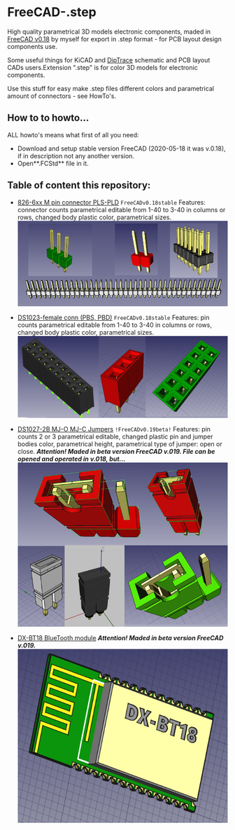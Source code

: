 # FreeCAD-.step

High quality parametrical 3D models electronic components, maded in [FreeCAD v0.18](https://freecadweb.org/index.php) by myself for export in .step format - for PCB layout design components use. 

Some useful things for KiCAD and [DipTrace](https://www.diptrace.com/) schematic and PCB layout CADs users.Extension ".step" is for color 3D models for electronic components.

Use this stuff for easy make .step files different colors and parametrical amount of connectors - see HowTo's.


## How to to howto...

ALL howto's means what first of all you need:
- Download and setup stable version FreeCAD (2020-05-18 it was v.0.18), if in description not any another version.
- Open**.FCStd** file in it.


## Table of content this repository:

- [826-6xx M pin connector PLS-PLD](https://github.com/lugovskovp/FreeCAD-.step/blob/master/content/826-6xx%20M%20pin%20connector%20PLS-PLD.md)  `FreeCADv0.18stable` Features: connector counts parametrical editable from 1-40 to 3-40 in columns or rows, changed body plastic color, parametrical sizes.
![826-6xx M pin connectors PLS-PLD](https://github.com/lugovskovp/FreeCAD-.step/blob/master/pix/22.11.36.png)

- [DS1023-female conn (PBS, PBD)](https://github.com/lugovskovp/FreeCAD-.step/blob/master/content/DS1023-connector-F%20PBS-PBD-ect.md) `FreeCADv0.18stable` Features: pin counts parametrical editable from 1-40 to 3-40 in columns or rows, changed body plastic color, parametrical sizes.
![DS1023-female connectors PBS, PBD](https://github.com/lugovskovp/FreeCAD-.step/blob/master/pix/20.27.06.png)
 
- [DS1027-2B MJ-O MJ-C Jumpers](https://github.com/lugovskovp/FreeCAD-.step/blob/master/content/DS1027-2B%20MJ-O%20MJ-C%20Jumpers%200.19.md) `!FreeCADv0.19beta!` Features: pin counts 2 or 3 parametrical editable, changed plastic pin and jumper bodies color, parametrical height, parametrical type of jumper: open or close. ***Attention! Maded in beta version FreeCAD v.019. File can be opened and operated in v.018, but...***
![DS1027-2B MJ-O MJ-C Jumpers](https://github.com/lugovskovp/FreeCAD-.step/blob/master/pix/09.47.39.png)

- [DX-BT18 BlueTooth module](https://github.com/lugovskovp/FreeCAD-.step/blob/master/content/DX-BT18%20BlueTooth%20module.md)
***Attention! Maded in beta version FreeCAD v.019.***
![DX-BT18 view in FreeCad adn .step](https://github.com/lugovskovp/FreeCAD-.step/blob/master/pix/15.42.41.png )